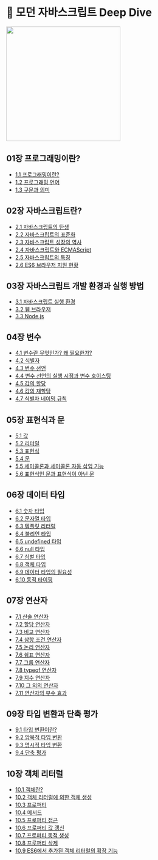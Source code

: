 # 🦎 모던 자바스크립트 Deep Dive

[<img src="https://image.yes24.com/goods/92742567/XL" width="300">](https://m.yes24.com/Goods/Detail/92742567)

## 01장 프로그래밍이란?

- [1.1 프로그래밍이란?](https://github.com/Doeunnkimm/Frontend/blob/main/javascript-deep-dive/01%EC%9E%A5_%ED%94%84%EB%A1%9C%EA%B7%B8%EB%9E%98%EB%B0%8D%EC%9D%B4%EB%9E%80%3F/1.1.%ED%94%84%EB%A1%9C%EA%B7%B8%EB%9E%98%EB%B0%8D%EC%9D%B4%EB%9E%80.md)
- [1.2 프로그래밍 언어](https://github.com/Doeunnkimm/Frontend/blob/main/javascript-deep-dive/01%EC%9E%A5_%ED%94%84%EB%A1%9C%EA%B7%B8%EB%9E%98%EB%B0%8D%EC%9D%B4%EB%9E%80%3F/1.2.%ED%94%84%EB%A1%9C%EA%B7%B8%EB%9E%98%EB%B0%8D_%EC%96%B8%EC%96%B4.md)
- [1.3 구문과 의미](https://github.com/Doeunnkimm/Frontend/blob/main/javascript-deep-dive/01%EC%9E%A5_%ED%94%84%EB%A1%9C%EA%B7%B8%EB%9E%98%EB%B0%8D%EC%9D%B4%EB%9E%80%3F/1.3.%EA%B5%AC%EB%AC%B8%EA%B3%BC_%EC%9D%98%EB%AF%B8.md)

## 02장 자바스크립트란?

- [2.1 자바스크립트의 탄생](https://github.com/Doeunnkimm/Frontend/blob/main/javascript-deep-dive/02%EC%9E%A5_%EC%9E%90%EB%B0%94%EC%8A%A4%ED%81%AC%EB%A6%BD%ED%8A%B8%EB%9E%80%3F/2.1.%EC%9E%90%EB%B0%94%EC%8A%A4%ED%81%AC%EB%A6%BD%ED%8A%B8%EC%9D%98_%ED%83%84%EC%83%9D.md)
- [2.2 자바스크립트의 표준화](https://github.com/Doeunnkimm/Frontend/blob/main/javascript-deep-dive/02%EC%9E%A5_%EC%9E%90%EB%B0%94%EC%8A%A4%ED%81%AC%EB%A6%BD%ED%8A%B8%EB%9E%80%3F/2.2.%EC%9E%90%EB%B0%94%EC%8A%A4%ED%81%AC%EB%A6%BD%ED%8A%B8%EC%9D%98%20%ED%91%9C%EC%A4%80%ED%99%94.md)
- [2.3 자바스크립트 성장의 역사](https://github.com/Doeunnkimm/Frontend/blob/main/javascript-deep-dive/02%EC%9E%A5_%EC%9E%90%EB%B0%94%EC%8A%A4%ED%81%AC%EB%A6%BD%ED%8A%B8%EB%9E%80%3F/2.3.%EC%9E%90%EB%B0%94%EC%8A%A4%ED%81%AC%EB%A6%BD%ED%8A%B8_%EC%84%B1%EC%9E%A5%EC%9D%98_%EC%97%AD%EC%82%AC.md)
- [2.4 자바스크립트와 ECMAScript](https://github.com/Doeunnkimm/Frontend/blob/main/javascript-deep-dive/02%EC%9E%A5_%EC%9E%90%EB%B0%94%EC%8A%A4%ED%81%AC%EB%A6%BD%ED%8A%B8%EB%9E%80%3F/2.4.%EC%9E%90%EB%B0%94%EC%8A%A4%ED%81%AC%EB%A6%BD%ED%8A%B8%EC%99%80_ECMAScript.md)
- [2.5 자바스크립트의 특징](https://github.com/Doeunnkimm/Frontend/blob/main/javascript-deep-dive/02%EC%9E%A5_%EC%9E%90%EB%B0%94%EC%8A%A4%ED%81%AC%EB%A6%BD%ED%8A%B8%EB%9E%80%3F/2.5.%EC%9E%90%EB%B0%94%EC%8A%A4%ED%81%AC%EB%A6%BD%ED%8A%B8%EC%9D%98_%ED%8A%B9%EC%A7%95.md)
- [2.6 ES6 브라우저 지원 현황](https://github.com/Doeunnkimm/Frontend/blob/main/javascript-deep-dive/02%EC%9E%A5_%EC%9E%90%EB%B0%94%EC%8A%A4%ED%81%AC%EB%A6%BD%ED%8A%B8%EB%9E%80%3F/2.6.ES6_%EB%B8%8C%EB%9D%BC%EC%9A%B0%EC%A0%80_%EC%A7%80%EC%9B%90_%ED%98%84%ED%99%A9.md)

## 03장 자바스크립트 개발 환경과 실행 방법

- [3.1 자바스크립트 실행 환경](https://github.com/Doeunnkimm/Frontend/blob/main/javascript-deep-dive/03%EC%9E%A5_%EC%9E%90%EB%B0%94%EC%8A%A4%ED%81%AC%EB%A6%BD%ED%8A%B8_%EA%B0%9C%EB%B0%9C%ED%99%98%EA%B2%BD%EA%B3%BC_%EC%8B%A4%ED%96%89%EB%B0%A9%EB%B2%95/3.1.%EC%9E%90%EB%B0%94%EC%8A%A4%ED%81%AC%EB%A6%BD%ED%8A%B8__%EC%8B%A4%ED%96%89%ED%99%98%EA%B2%BD.md)
- [3.2 웹 브라우저](https://github.com/Doeunnkimm/Frontend/blob/main/javascript-deep-dive/03%EC%9E%A5_%EC%9E%90%EB%B0%94%EC%8A%A4%ED%81%AC%EB%A6%BD%ED%8A%B8_%EA%B0%9C%EB%B0%9C%ED%99%98%EA%B2%BD%EA%B3%BC_%EC%8B%A4%ED%96%89%EB%B0%A9%EB%B2%95/3.2.%EC%9B%B9%EB%B8%8C%EB%9D%BC%EC%9A%B0%EC%A0%80.md)
- [3.3 Node.js](https://github.com/Doeunnkimm/Frontend/blob/main/javascript-deep-dive/03%EC%9E%A5_%EC%9E%90%EB%B0%94%EC%8A%A4%ED%81%AC%EB%A6%BD%ED%8A%B8_%EA%B0%9C%EB%B0%9C%ED%99%98%EA%B2%BD%EA%B3%BC_%EC%8B%A4%ED%96%89%EB%B0%A9%EB%B2%95/3.3.NodeJS.md)

## 04장 변수

- [4.1 변수란 무엇인가? 왜 필요한가?](https://github.com/Doeunnkimm/Frontend/blob/main/javascript-deep-dive/04%EC%9E%A5_%EB%B3%80%EC%88%98/4.1.%EB%B3%80%EC%88%98%EB%9E%80_%EB%AC%B4%EC%97%87%EC%9D%B8%EA%B0%80_%EC%99%9C_%ED%95%84%EC%9A%94%ED%95%9C%EA%B0%80.md)
- [4.2 식별자](https://github.com/Doeunnkimm/Frontend/blob/main/javascript-deep-dive/04%EC%9E%A5_%EB%B3%80%EC%88%98/4.2.%EC%8B%9D%EB%B3%84%EC%9E%90.md)
- [4.3 변수 선언](https://github.com/Doeunnkimm/Frontend/blob/main/javascript-deep-dive/04%EC%9E%A5_%EB%B3%80%EC%88%98/4.3.%EB%B3%80%EC%88%98%EC%84%A0%EC%96%B8.md)
- [4.4 변수 선언의 실행 시점과 변수 호이스팅](https://github.com/Doeunnkimm/Frontend/blob/main/javascript-deep-dive/04%EC%9E%A5_%EB%B3%80%EC%88%98/4.4.%EB%B3%80%EC%88%98_%EC%84%A0%EC%96%B8%EC%9D%98_%EC%8B%A4%ED%96%89%EC%8B%9C%EC%A0%90%EA%B3%BC_%EB%B3%80%EC%88%98_%ED%98%B8%EC%9D%B4%EC%8A%A4%ED%8C%85.md)
- [4.5 값의 할당](https://github.com/Doeunnkimm/Frontend/blob/main/javascript-deep-dive/04%EC%9E%A5_%EB%B3%80%EC%88%98/4.5.%EA%B0%92%EC%9D%98_%ED%95%A0%EB%8B%B9.md)
- [4.6 값의 재할당](https://github.com/Doeunnkimm/Frontend/blob/main/javascript-deep-dive/04%EC%9E%A5_%EB%B3%80%EC%88%98/4.6.%EA%B0%92%EC%9D%98_%EC%9E%AC%ED%95%A0%EB%8B%B9.md)
- [4.7 식별자 네이밍 규칙](https://github.com/Doeunnkimm/Frontend/blob/main/javascript-deep-dive/04%EC%9E%A5_%EB%B3%80%EC%88%98/4.7.%EC%8B%9D%EB%B3%84%EC%9E%90_%EB%84%A4%EC%9D%B4%EB%B0%8D_%EA%B7%9C%EC%B9%99.md)

## 05장 표현식과 문

- [5.1 값](https://github.com/Doeunnkimm/Frontend/blob/main/javascript-deep-dive/05%EC%9E%A5_%ED%91%9C%ED%98%84%EC%8B%9D%EA%B3%BC_%EB%AC%B8/5.1.%EA%B0%92.md)
- [5.2 리터럴](https://github.com/Doeunnkimm/Frontend/blob/main/javascript-deep-dive/05%EC%9E%A5_%ED%91%9C%ED%98%84%EC%8B%9D%EA%B3%BC_%EB%AC%B8/5.2.%EB%A6%AC%ED%84%B0%EB%9F%B4.md)
- [5.3 표현식](https://github.com/Doeunnkimm/Frontend/blob/main/javascript-deep-dive/05%EC%9E%A5_%ED%91%9C%ED%98%84%EC%8B%9D%EA%B3%BC_%EB%AC%B8/5.3.%ED%91%9C%ED%98%84%EC%8B%9D.md)
- [5.4 문](https://github.com/Doeunnkimm/Frontend/blob/main/javascript-deep-dive/05%EC%9E%A5_%ED%91%9C%ED%98%84%EC%8B%9D%EA%B3%BC_%EB%AC%B8/5.4.%EB%AC%B8.md)
- [5.5 세미콜론과 세미콜론 자동 삽입 기능](https://github.com/Doeunnkimm/Frontend/blob/main/javascript-deep-dive/05%EC%9E%A5_%ED%91%9C%ED%98%84%EC%8B%9D%EA%B3%BC_%EB%AC%B8/5.5.%EC%84%B8%EB%AF%B8%EC%BD%9C%EB%A1%A0%EA%B3%BC_%EC%84%B8%EB%AF%B8%EC%BD%9C%EB%A1%A0_%EC%9E%90%EB%8F%99%EC%82%BD%EC%9E%85_%EA%B8%B0%EB%8A%A5.md)
- [5.6 표현식인 문과 표현식이 아닌 문](https://github.com/Doeunnkimm/Frontend/blob/main/javascript-deep-dive/05%EC%9E%A5_%ED%91%9C%ED%98%84%EC%8B%9D%EA%B3%BC_%EB%AC%B8/5.6.%ED%91%9C%ED%98%84%EC%8B%9D%EC%9D%B8%20%EB%AC%B8%EA%B3%BC%20%ED%91%9C%ED%98%84%EC%8B%9D%EC%9D%B4%20%EC%95%84%EB%8B%8C%20%EB%AC%B8.md)

## 06장 데이터 타입

- [6.1 숫자 타입](https://github.com/Doeunnkimm/Frontend/blob/main/javascript-deep-dive/06%EC%9E%A5_%EB%8D%B0%EC%9D%B4%ED%84%B0_%ED%83%80%EC%9E%85/6.1.%EC%88%AB%EC%9E%90_%ED%83%80%EC%9E%85.md)
- [6.2 문자열 타입](https://github.com/Doeunnkimm/Frontend/blob/main/javascript-deep-dive/06%EC%9E%A5_%EB%8D%B0%EC%9D%B4%ED%84%B0_%ED%83%80%EC%9E%85/6.2.%EB%AC%B8%EC%9E%90%EC%97%B4_%ED%83%80%EC%9E%85.md)
- [6.3 템플릿 리터럴](https://github.com/Doeunnkimm/Frontend/blob/main/javascript-deep-dive/06%EC%9E%A5_%EB%8D%B0%EC%9D%B4%ED%84%B0_%ED%83%80%EC%9E%85/6.3.%ED%85%9C%ED%94%8C%EB%A6%BF_%EB%A6%AC%ED%84%B0%EB%9F%B4.md)
- [6.4 불리언 타입](https://github.com/Doeunnkimm/Frontend/blob/main/javascript-deep-dive/06%EC%9E%A5_%EB%8D%B0%EC%9D%B4%ED%84%B0_%ED%83%80%EC%9E%85/6.4.%EB%B6%88%EB%A6%AC%EC%96%B8_%ED%83%80%EC%9E%85.md)
- [6.5 undefined 타입](https://github.com/Doeunnkimm/Frontend/blob/main/javascript-deep-dive/06%EC%9E%A5_%EB%8D%B0%EC%9D%B4%ED%84%B0_%ED%83%80%EC%9E%85/6.5.undefined_%ED%83%80%EC%9E%85.md)
- [6.6 null 타입](https://github.com/Doeunnkimm/Frontend/blob/main/javascript-deep-dive/06%EC%9E%A5_%EB%8D%B0%EC%9D%B4%ED%84%B0_%ED%83%80%EC%9E%85/6.6.null_%ED%83%80%EC%9E%85.md)
- [6.7 심벌 타입](https://github.com/Doeunnkimm/Frontend/blob/main/javascript-deep-dive/06%EC%9E%A5_%EB%8D%B0%EC%9D%B4%ED%84%B0_%ED%83%80%EC%9E%85/6.7.%EC%8B%AC%EB%B2%8C_%ED%83%80%EC%9E%85.md)
- [6.8 객체 타입](https://github.com/Doeunnkimm/Frontend/blob/main/javascript-deep-dive/06%EC%9E%A5_%EB%8D%B0%EC%9D%B4%ED%84%B0_%ED%83%80%EC%9E%85/6.8.%EA%B0%9D%EC%B2%B4_%ED%83%80%EC%9E%85.md)
- [6.9 데이터 타입의 필요성](https://github.com/Doeunnkimm/Frontend/blob/main/javascript-deep-dive/06%EC%9E%A5_%EB%8D%B0%EC%9D%B4%ED%84%B0_%ED%83%80%EC%9E%85/6.9.%EB%8D%B0%EC%9D%B4%ED%84%B0_%ED%83%80%EC%9E%85%EC%9D%98_%ED%95%84%EC%9A%94%EC%84%B1.md)
- [6.10 동적 타이핑](https://github.com/Doeunnkimm/Frontend/blob/main/javascript-deep-dive/06%EC%9E%A5_%EB%8D%B0%EC%9D%B4%ED%84%B0_%ED%83%80%EC%9E%85/6.10.%EB%8F%99%EC%A0%81_%ED%83%80%EC%9D%B4%ED%95%91.md)

## 07장 연산자

- [7.1 산술 연산자](https://github.com/Doeunnkimm/Frontend/blob/main/javascript-deep-dive/07%EC%9E%A5_%EC%97%B0%EC%82%B0%EC%9E%90/7.01.%EC%82%B0%EC%88%A0_%EC%97%B0%EC%82%B0%EC%9E%90.md)
- [7.2 할당 연산자](https://github.com/Doeunnkimm/Frontend/blob/main/javascript-deep-dive/07%EC%9E%A5_%EC%97%B0%EC%82%B0%EC%9E%90/7.02.%ED%95%A0%EB%8B%B9_%EC%97%B0%EC%82%B0%EC%9E%90.md)
- [7.3 비교 연산자](https://github.com/Doeunnkimm/Frontend/blob/main/javascript-deep-dive/07%EC%9E%A5_%EC%97%B0%EC%82%B0%EC%9E%90/7.03.%EB%B9%84%EA%B5%90_%EC%97%B0%EC%82%B0%EC%9E%90.md)
- [7.4 삼항 조건 연산자](https://github.com/Doeunnkimm/Frontend/blob/main/javascript-deep-dive/07%EC%9E%A5_%EC%97%B0%EC%82%B0%EC%9E%90/7.04.%EC%82%BC%ED%95%AD%EC%A1%B0%EA%B1%B4_%EC%97%B0%EC%82%B0%EC%9E%90.md)
- [7.5 논리 연산자](https://github.com/Doeunnkimm/Frontend/blob/main/javascript-deep-dive/07%EC%9E%A5_%EC%97%B0%EC%82%B0%EC%9E%90/7.05.%EB%85%BC%EB%A6%AC_%EC%97%B0%EC%82%B0%EC%9E%90.md)
- [7.6 쉼표 연산자](https://github.com/Doeunnkimm/Frontend/blob/main/javascript-deep-dive/07%EC%9E%A5_%EC%97%B0%EC%82%B0%EC%9E%90/7.06.%EC%89%BC%ED%91%9C_%EC%97%B0%EC%82%B0%EC%9E%90.md)
- [7.7 그룹 연산자](https://github.com/Doeunnkimm/Frontend/blob/main/javascript-deep-dive/07%EC%9E%A5_%EC%97%B0%EC%82%B0%EC%9E%90/7.07_%EA%B7%B8%EB%A3%B9_%EC%97%B0%EC%82%B0%EC%9E%90.md)
- [7.8 typeof 연산자](https://github.com/Doeunnkimm/Frontend/blob/main/javascript-deep-dive/07%EC%9E%A5_%EC%97%B0%EC%82%B0%EC%9E%90/7.08.typeof_%EC%97%B0%EC%82%B0%EC%9E%90.md)
- [7.9 지수 연산자](https://github.com/Doeunnkimm/Frontend/blob/main/javascript-deep-dive/07%EC%9E%A5_%EC%97%B0%EC%82%B0%EC%9E%90/7.09.%EC%A7%80%EC%88%98_%EC%97%B0%EC%82%B0%EC%9E%90.md)
- [7.10 그 외의 연산자](https://github.com/Doeunnkimm/Frontend/blob/main/javascript-deep-dive/07%EC%9E%A5_%EC%97%B0%EC%82%B0%EC%9E%90/7.10.%EA%B7%B8%EC%99%B8_%EC%97%B0%EC%82%B0%EC%9E%90.md)
- [7.11 연산자의 부수 효과](https://github.com/Doeunnkimm/Frontend/blob/main/javascript-deep-dive/07%EC%9E%A5_%EC%97%B0%EC%82%B0%EC%9E%90/7.11.%EC%97%B0%EC%82%B0%EC%9E%90%EC%9D%98_%EB%B6%80%EC%88%98%ED%9A%A8%EA%B3%BC.md)

## 09장 타입 변환과 단축 평가

- [9.1 타입 변환이란?]()
- [9.2 암묵적 타입 변환]()
- [9.3 명시적 타입 변환]()
- [9.4 단축 평가]()

## 10장 객체 리터럴
- [10.1 객체란?]()
- [10.2 객체 리터럴에 의한 객체 생성]()
- [10.3 프로퍼티]()
- [10.4 메서드]()
- [10.5 프로퍼티 접근]()
- [10.6 프로퍼티 값 갱신]()
- [10.7 프로퍼티 동적 생성]()
- [10.8 프로퍼티 삭제]()
- [10.9 ES6에서 추가된 객체 리터럴의 확장 기능]()